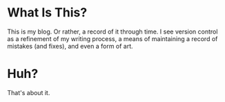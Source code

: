 # What Is This?

This is my blog.
Or rather, a record of it through time.
I see version control as a refinement of my writing process, a means of maintaining a record of mistakes (and fixes), and even a form of art.

# Huh?

That's about it.
